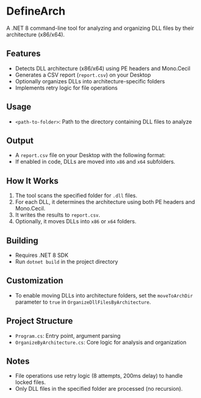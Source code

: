 ﻿
# DefineArch

A .NET 8 command-line tool for analyzing and organizing DLL files by their architecture (x86/x64).

## Features

- Detects DLL architecture (x86/x64) using PE headers and Mono.Cecil
- Generates a CSV report (`report.csv`) on your Desktop
- Optionally organizes DLLs into architecture-specific folders
- Implements retry logic for file operations

## Usage
- `<path-to-folder>`: Path to the directory containing DLL files to analyze

## Output

- A `report.csv` file on your Desktop with the following format:
- If enabled in code, DLLs are moved into `x86` and `x64` subfolders.

## How It Works

1. The tool scans the specified folder for `.dll` files.
2. For each DLL, it determines the architecture using both PE headers and Mono.Cecil.
3. It writes the results to `report.csv`.
4. Optionally, it moves DLLs into `x86` or `x64` folders.

## Building

- Requires .NET 8 SDK
- Run `dotnet build` in the project directory

## Customization

- To enable moving DLLs into architecture folders, set the `moveToArchDir` parameter to `true` in `OrganizeDllFilesByArchitecture`.

## Project Structure

- `Program.cs`: Entry point, argument parsing
- `OrganizeByArchitecture.cs`: Core logic for analysis and organization

## Notes

- File operations use retry logic (8 attempts, 200ms delay) to handle locked files.
- Only DLL files in the specified folder are processed (no recursion).
